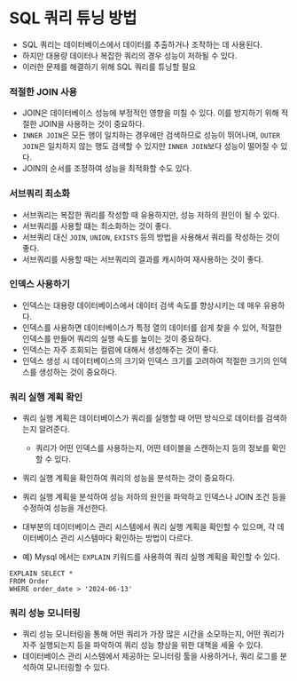 # SQL 쿼리 튜닝 방법
* SQL 쿼리는 데이터베이스에서 데이터를 추출하거나 조작하는 데 사용된다.
* 하지만 대용량 데이터나 복잡한 쿼리의 경우 성능이 저하될 수 있다.
* 이러한 문제를 해결하기 위해 SQL 쿼리를 튜닝할 필요

### 적절한 JOIN 사용
* JOIN은 데이터베이스 성능에 부정적인 영향을 미칠 수 있다. 이를 방지하기 위해 적절한 JOIN을 사용하는 것이 중요하다.
* `INNER JOIN`은 모든 행이 일치하는 경우에만 검색하므로 성능이 뛰어나며, `OUTER JOIN`은 일치하지 않는 행도 검색할 수 있지만 `INNER JOIN`보다 성능이 떨어질 수 있다.
* JOIN의 순서를 조정하여 성능을 최적화할 수도 있다.

### 서브쿼리 최소화
* 서브쿼리는 복잡한 쿼리를 작성할 때 유용하지만, 성능 저하의 원인이 될 수 있다.
* 서브쿼리를 사용할 떄는 최소화하는 것이 좋다.
* 서브쿼리 대신 `JOIN`, `UNION`, `EXISTS` 등의 방법을 사용해서 쿼리를 작성하는 것이 좋다.
* 서브쿼리를 사용할 때는 서브쿼리의 결과를 캐시하여 재사용하는 것이 좋다.

### 인덱스 사용하기
* 인덱스는 대용량 데이터베이스에서 데이터 검색 속도를 향상시키는 데 매우 유용하다.
* 인덱스를 사용하면 데이터베이스가 특정 열의 데이터를 쉽게 찾을 수 있어, 적절한 인덱스를 만들어 쿼리의 실행 속도를 높이는 것이 중요하다.
* 인덱스는 자주 조회되는 컬럼에 대해서 생성해주는 것이 좋다.
* 인덱스 생성 시 데이터베이스의 크기와 인덱스 크기를 고려하여 적절한 크기의 인덱스를 생성하는 것이 중요하다.

### 쿼리 실행 계획 확인
* 쿼리 실행 계획은 데이터베이스가 쿼리를 실행할 때 어떤 방식으로 데이터를 검색하는지 알려준다.
  * 쿼리가 어떤 인덱스를 사용하는지, 어떤 테이블을 스캔하는지 등의 정보를 확인할 수 있다.
* 쿼리 실행 계획을 확인하여 쿼리의 성능을 분석하는 것이 중요하다.
* 쿼리 실행 계획을 분석하여 성능 저하의 원인을 파악하고 인덱스나 JOIN 조건 등을 수정하여 성능을 개선한다.
* 대부분의 데이터베이스 관리 시스템에서 쿼리 실행 계획을 확인할 수 있으며, 각 데이터베이스 관리 시스템마다 확인하는 방법이 다르다.

* 예) Mysql 에서는 `EXPLAIN` 키워드를 사용하여 쿼리 실행 계획을 확인할 수 있다.
```mysql
EXPLAIN SELECT *
FROM Order
WHERE order_date > '2024-06-13'
```

### 쿼리 성능 모니터링
* 쿼리 성능 모니터링을 통해 어떤 쿼리가 가장 많은 시간을 소모하는지, 어떤 쿼리가 자주 실행되는지 등을 파악하여 쿼리 성능 향상을 위한 대책을 세울 수 있다.
* 데이터베이스 관리 시스템에서 제공하는 모니터링 툴을 사용하거나, 쿼리 로그를 분석하여 모니터링할 수 있다.
